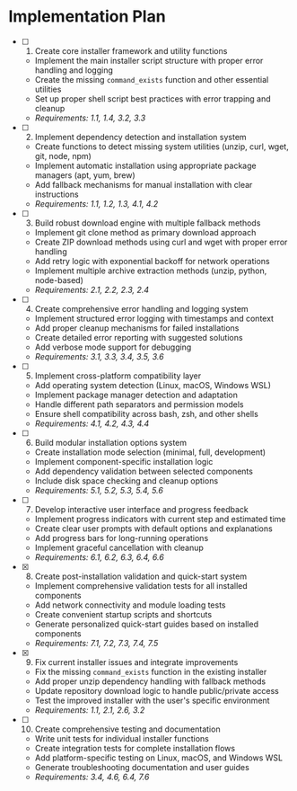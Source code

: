 # Implementation Plan

- [ ] 1. Create core installer framework and utility functions

  - Implement the main installer script structure with proper error handling and logging
  - Create the missing `command_exists` function and other essential utilities
  - Set up proper shell script best practices with error trapping and cleanup
  - _Requirements: 1.1, 1.4, 3.2, 3.3_

- [ ] 2. Implement dependency detection and installation system

  - Create functions to detect missing system utilities (unzip, curl, wget, git, node, npm)
  - Implement automatic installation using appropriate package managers (apt, yum, brew)
  - Add fallback mechanisms for manual installation with clear instructions
  - _Requirements: 1.1, 1.2, 1.3, 4.1, 4.2_

- [ ] 3. Build robust download engine with multiple fallback methods

  - Implement git clone method as primary download approach
  - Create ZIP download methods using curl and wget with proper error handling
  - Add retry logic with exponential backoff for network operations
  - Implement multiple archive extraction methods (unzip, python, node-based)
  - _Requirements: 2.1, 2.2, 2.3, 2.4_

- [ ] 4. Create comprehensive error handling and logging system

  - Implement structured error logging with timestamps and context
  - Add proper cleanup mechanisms for failed installations
  - Create detailed error reporting with suggested solutions
  - Add verbose mode support for debugging
  - _Requirements: 3.1, 3.3, 3.4, 3.5, 3.6_

- [ ] 5. Implement cross-platform compatibility layer

  - Add operating system detection (Linux, macOS, Windows WSL)
  - Implement package manager detection and adaptation
  - Handle different path separators and permission models
  - Ensure shell compatibility across bash, zsh, and other shells
  - _Requirements: 4.1, 4.2, 4.3, 4.4_

- [ ] 6. Build modular installation options system

  - Create installation mode selection (minimal, full, development)
  - Implement component-specific installation logic
  - Add dependency validation between selected components
  - Include disk space checking and cleanup options
  - _Requirements: 5.1, 5.2, 5.3, 5.4, 5.6_

- [ ] 7. Develop interactive user interface and progress feedback

  - Implement progress indicators with current step and estimated time
  - Create clear user prompts with default options and explanations
  - Add progress bars for long-running operations
  - Implement graceful cancellation with cleanup
  - _Requirements: 6.1, 6.2, 6.3, 6.4, 6.6_

- [x] 8. Create post-installation validation and quick-start system

  - Implement comprehensive validation tests for all installed components
  - Add network connectivity and module loading tests
  - Create convenient startup scripts and shortcuts
  - Generate personalized quick-start guides based on installed components
  - _Requirements: 7.1, 7.2, 7.3, 7.4, 7.5_

- [x] 9. Fix current installer issues and integrate improvements

  - Fix the missing `command_exists` function in the existing installer
  - Add proper unzip dependency handling with fallback methods
  - Update repository download logic to handle public/private access
  - Test the improved installer with the user's specific environment
  - _Requirements: 1.1, 2.1, 2.6, 3.2_

- [ ] 10. Create comprehensive testing and documentation
  - Write unit tests for individual installer functions
  - Create integration tests for complete installation flows
  - Add platform-specific testing on Linux, macOS, and Windows WSL
  - Generate troubleshooting documentation and user guides
  - _Requirements: 3.4, 4.6, 6.4, 7.6_
